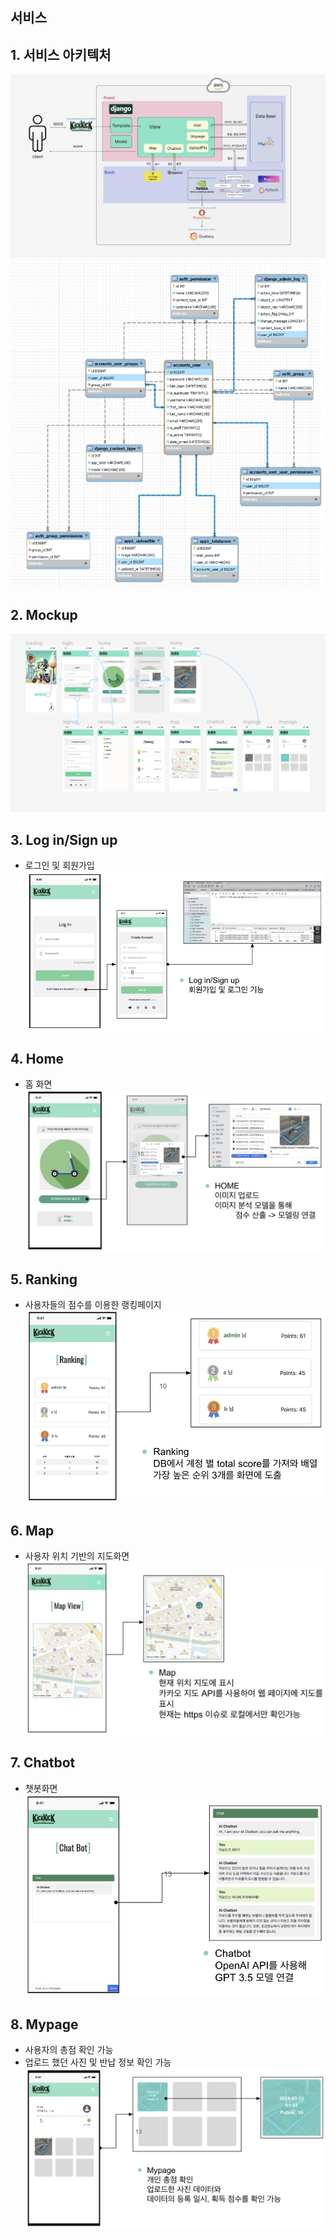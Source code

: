 ## 서비스
## 1. 서비스 아키텍처
![아키텍처](./../assets/service.jpeg)
![](./../assets/webb.jpeg)

## 2. Mockup
![mockup](./../assets/mockup.jpeg)

## 3. Log in/Sign up
- 로그인 및 회원가입
![login](./../assets/login:signup.jpeg)

## 4. Home
- 홈 화면
![home](./../assets/home.jpeg)

## 5. Ranking
- 사용자들의 점수를 이용한 랭킹페이지
![ranking](./../assets/ranking.jpeg)

## 6. Map
- 사용자 위치 기반의 지도화면
![map](./../assets/map.jpeg)

## 7. Chatbot
- 챗봇화면 
![chatbot](./../assets/chatbot.jpeg)

## 8. Mypage
- 사용자의 총점 확인 가능
- 업로드 했던 사진 및 반납 정보 확인 가능
![mypage](./../assets/mypage.jpeg)

